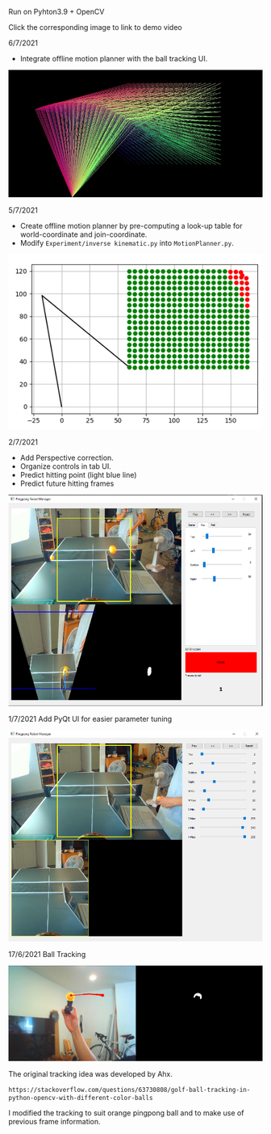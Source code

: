 Run on Pyhton3.9 + OpenCV

Click the corresponding image to link to demo video

6/7/2021
- Integrate offline motion planner with the ball tracking UI. 

[![BallTracking + IK](https://github.com/tanat44/PingpongBallTracker/blob/master/doc/fkPlotCv.jpg)](https://youtu.be/clzRVqpBrZ4)

5/7/2021
- Create offline motion planner by pre-computing a look-up table for world-coordinate and join-coordinate. 
- Modify ```Experiment/inverse kinematic.py``` into ```MotionPlanner.py```. 

[![Offline Motion Planner](https://github.com/tanat44/PingpongBallTracker/blob/master/doc/motionPlanner210705.PNG)]()

2/7/2021
- Add Perspective correction.
- Organize controls in tab UI.
- Predict hitting point (light blue line)
- Predict future hitting frames

[![Perspective Correction](https://github.com/tanat44/PingpongBallTracker/blob/master/doc/perspectiveCorrection210702.PNG)]()

1/7/2021
Add PyQt UI for easier parameter tuning

[![Pingpong UI](https://github.com/tanat44/PingpongBallTracker/blob/master/doc/balldetectoroi210701.PNG)](https://youtu.be/TumrMjXR5lo)

17/6/2021
Ball Tracking

[![Tracking Demo](https://github.com/tanat44/PingpongBallTracker/blob/master/doc/tracking210617.PNG)](https://youtu.be/EJ_SHeF628E)

The original tracking idea was developed by Ahx.

    https://stackoverflow.com/questions/63730808/golf-ball-tracking-in-python-opencv-with-different-color-balls 

I modified the tracking to suit orange pingpong ball and to make use of previous frame information.